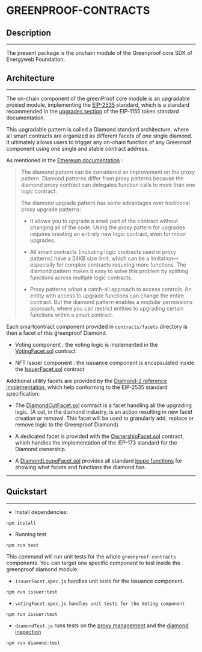# GREENPROOF-CONTRACTS

## Description
---

The present package is the onchain module of the Greenproof core SDK of Energyweb Foundation.

## Architecture
---
The on-chain component of the greenProof core module is an upgradable proxied module, implementing the [EIP-2535](https://github.com/ethereum/EIPs/blob/master/EIPS/eip-2535.md) standard, which is a standard recommended in the [upgrades section](https://github.com/ethereum/EIPs/blob/master/EIPS/eip-1155.md#upgrades) of the EIP-1155 token standard documentation.

This upgradable pattern is called a Diamond standard architecture, where all smart contracts are organized as different facets of one single diamond.
It ultimately allows users to trigger any on-chain function of any Greenroof component using one single and stable contract address.

As mentioned in the [Ethereum documentation](https://ethereum.org/en/developers/docs/smart-contracts/upgrading/#diamond-pattern) :

> The diamond pattern can be considered an improvement on the proxy pattern. Diamond patterns differ from proxy patterns because the diamond proxy contract can delegates function calls to more than one logic contract.
>
> The diamond upgrade pattern has some advantages over traditional proxy upgrade patterns:
>
> - It allows you to upgrade a small part of the contract without changing all of the code. Using the proxy pattern for upgrades requires creating an entirely new logic contract, even for minor upgrades.
>
> - All smart contracts (including logic contracts used in proxy patterns) have a 24KB size limit, which can be a limitation—especially for complex contracts requiring more functions. The diamond pattern makes it easy to solve this problem by splitting functions across multiple logic contracts.
>
> - Proxy patterns adopt a catch-all approach to access controls. An entity with access to upgrade functions can change the entire contract. But the diamond pattern enables a modular permissions approach, where you can restrict entities to upgrading certain functions within a smart contract.

Each smartcontract component provided in `contracts/facets` directory is then a facet of this greenproof Diamond.

- Voting component : the voting logic is implemented in the [VotingFacet.sol](https://github.com/energywebfoundation/greenproof-sdk/blob/feat/GP-134/Issuer-Contract/packages/ew-greenProof-core-Diamond/contracts/facets/VotingFacet.sol) contract

- NFT Issuer component : the issuance component is encapsulated inside the [IssuerFacet.sol](https://github.com/energywebfoundation/greenproof-sdk/blob/feat/GP-134/Issuer-Contract/packages/ew-greenProof-core-Diamond/contracts/facets/IssuerFacet.sol) contract

Additional utility facets are provided by the [Diamond-2 reference implementation](https://github.com/mudgen/diamond-2-hardhat), which help conforming to the EIP-2535 standard specification:

- The [DiamondCutFacet.sol](https://github.com/energywebfoundation/greenproof-sdk/blob/feat/GP-134/Issuer-Contract/packages/ew-greenProof-core-Diamond/contracts/facets/DiamondCutFacet.sol) contract is a facet handling all the upgrading logic.
(A cut, in the diamond industry, is an action resulting in new facet creation or removal. This facet will be used to granularly add, replace or remove logic to the Greenproof Diamond)

- A dedicated facet is provided with the [OwnershipFacet.sol](https://github.com/energywebfoundation/greenproof-sdk/blob/feat/GP-134/Issuer-Contract/packages/ew-greenProof-core-Diamond/contracts/facets/OwnershipFacet.sol) contract, which handles the implementation of the IEP-173 standard for the Diamond ownership.

- A [DiamondLoupeFacet.sol](https://github.com/energywebfoundation/greenproof-sdk/blob/feat/GP-134/Issuer-Contract/packages/ew-greenProof-core-Diamond/contracts/facets/DiamondLoupeFacet.sol) provides all standard [loupe functions](https://dev.to/mudgen/why-loupe-functions-for-diamonds-1kc3) for showing what facets and functions the diamond has.
---

## Quickstart
---
- Install dependencies:
```
npm install
```

- Running test

```
npm run test
```

This command will run unit tests for the whole `greenproof-contracts` components. You can target one  specific component to test inside the greenproof diamond module:
- `issuerFacet.spec.js` handles unit tests for the Issuance component. 
```
npm run issuer:test
```

- `votingFacet.spec.js handles unit tests for the Voting component`
```
npm run issuer:test
```
- `diamondTest.js` runs tests on the [proxy management](https://eip2535diamonds.substack.com/i/38730553/diamond-upgrades) and the [diamond inspection](https://eip2535diamonds.substack.com/p/why-on-chain-loupe-functions-are)

```
npm run diamond:test
```